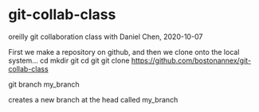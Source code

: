 # git-collab-class
oreilly git collaboration class with Daniel Chen, 2020-10-07

First we make a repository on github, and then we clone onto
the local system...
   cd 
   mkdir git
   cd git
   git clone https://github.com/bostonannex/git-collab-class

git branch my_branch

creates a new branch at the head called my_branch


